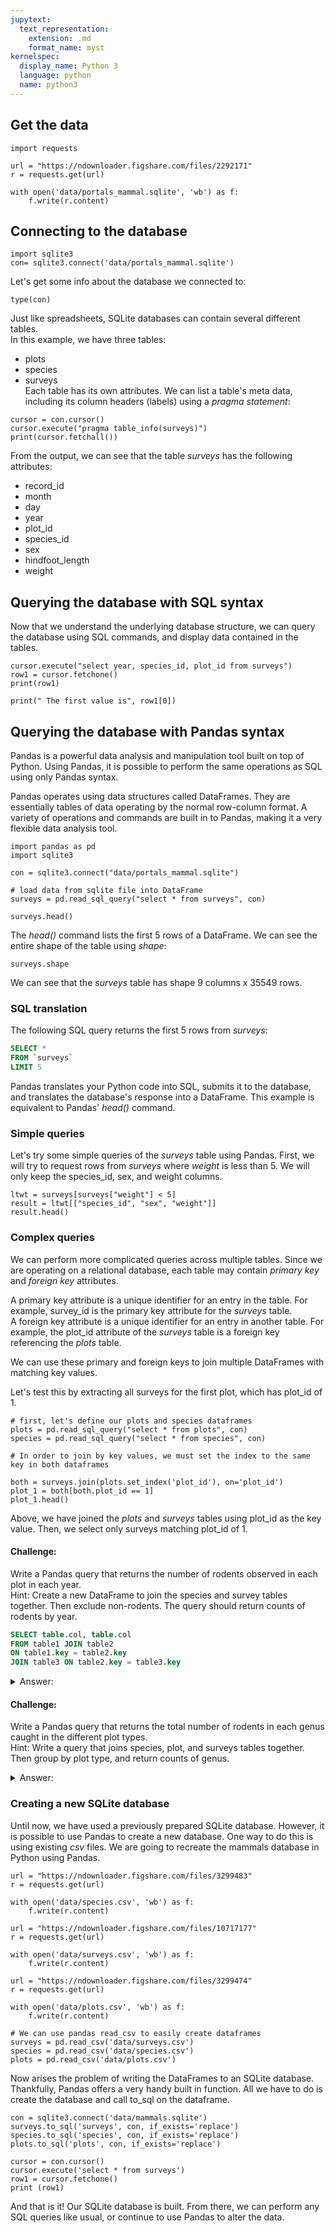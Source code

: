 ```yaml
---
jupytext:
  text_representation:
    extension: .md
    format_name: myst
kernelspec:
  display_name: Python 3
  language: python
  name: python3
---
```


## Get the data


```{code-cell} python3
import requests

url = "https://ndownloader.figshare.com/files/2292171"
r = requests.get(url)

with open('data/portals_mammal.sqlite', 'wb') as f:
    f.write(r.content)
```

## Connecting to the database


```{code-cell} python3
import sqlite3
con= sqlite3.connect('data/portals_mammal.sqlite')
```

Let's get some info about the database we connected to:

```{code-cell} python3
type(con)
```

Just like spreadsheets, SQLite databases can contain several different tables.  
In this example, we have three tables:  
* plots
* species
* surveys  
Each table has its own attributes. We can list a table's meta data, including its column headers (labels) using a _pragma statement_:  

```{code-cell} python3
cursor = con.cursor()
cursor.execute("pragma table_info(surveys)")
print(cursor.fetchall())
```

From the output, we can see that the table _surveys_ has the following attributes:  
* record\_id
* month
* day
* year
* plot\_id
* species\_id
* sex
* hindfoot\_length
* weight

## Querying the database with SQL syntax

Now that we understand the underlying database structure, we can query the database using SQL commands, and display data contained in the tables.


```{code-cell} python3
cursor.execute("select year, species_id, plot_id from surveys")
row1 = cursor.fetchone()
print(row1)
```

```{code-cell} python3
print(" The first value is", row1[0])
```

## Querying the database with Pandas syntax

Pandas is a powerful data analysis and manipulation tool built on top of Python. Using Pandas, it is possible to perform the same operations as SQL using only Pandas syntax.  

Pandas operates using data structures called DataFrames. They are essentially tables of data operating by the normal row-column format. A variety of operations and commands are built in to Pandas, making it a very flexible data analysis tool.


```{code-cell} python3
import pandas as pd
import sqlite3

con = sqlite3.connect("data/portals_mammal.sqlite")

# load data from sqlite file into DataFrame
surveys = pd.read_sql_query("select * from surveys", con)

surveys.head()
```

The _head()_ command lists the first 5 rows of a DataFrame.
We can see the entire shape of the table using  _shape_:

```{code-cell} python3
surveys.shape
```
We can see that the _surveys_ table has shape 9 columns x 35549 rows.

### SQL translation

The following SQL query returns the first 5 rows from _surveys_:
``` sql
SELECT *
FROM `surveys`
LIMIT 5
```
Pandas translates your Python code into SQL, submits it to the database, and translates the database's response into a DataFrame. This example is equivalent to Pandas' _head()_ command.

### Simple queries

Let's try some simple queries of the _surveys_ table using Pandas. First, we will try to request rows from _surveys_ where _weight_ is less than 5. We will only keep the species\_id, sex, and weight columns.

```{code-cell} python3
ltwt = surveys[surveys["weight"] < 5]
result = ltwt[["species_id", "sex", "weight"]]
result.head()
```
### Complex queries

We can perform more complicated queries across multiple tables.
Since we are operating on a relational database, each table may contain _primary key_ and _foreign key_ attributes.  

A primary key attribute is a unique identifier for an entry in the table. For example, survey\_id is the primary key attribute for the _surveys_ table.  
A foreign key attribute is a unique identifier for an entry in another table. For example, the plot\_id attribute of the _surveys_ table is a foreign key referencing the _plots_ table.  

We can use these primary and foreign keys to join multiple DataFrames with matching key values.  

Let's test this by extracting all surveys for the first plot, which has plot\_id of 1.  


```{code-cell} python3
# first, let's define our plots and species dataframes
plots = pd.read_sql_query("select * from plots", con)
species = pd.read_sql_query("select * from species", con)

# In order to join by key values, we must set the index to the same key in both dataframes

both = surveys.join(plots.set_index('plot_id'), on='plot_id')
plot_1 = both[both.plot_id == 1]
plot_1.head()

```

Above, we have joined the _plots_ and _surveys_ tables using plot\_id as the key value. Then, we select only surveys matching plot\_id of 1.

#### Challenge:  

Write a Pandas query that returns the number of rodents observed in each plot in each year.  
Hint: Create a new DataFrame to join the species and survey tables together. Then exclude non-rodents. The query should return counts of rodents by year.  

``` sql
SELECT table.col, table.col
FROM table1 JOIN table2
ON table1.key = table2.key
JOIN table3 ON table2.key = table3.key
```

<details>
<summary>Answer:</summary> 

```{code-cell} python3
spcs_survs = surveys.join(species.set_index('species_id'), on='species_id')
result = spcs_survs[spcs_survs.taxa != 'Rodent']
result['taxa'].groupby(result['year']).agg({'count'})
```
</details>

#### Challenge:

Write a Pandas query that returns the total number of rodents in each genus caught in the different plot types.  
Hint: Write a query that joins species, plot, and surveys tables together. Then group by plot type, and return counts of genus.  

<details>
<summary>Answer:</summary> 

```{code-cell} python3
spcs_survs = surveys.join(species.set_index('species_id'), on='species_id')
all = spcs_survs.join(plots.set_index('plot_id'), on='plot_id')
result = all[all.taxa != 'Rodent']
result['genus'].groupby(result['plot_type']).agg({'count'})
```

</details>


### Creating a new SQLite database

Until now, we have used a previously prepared SQLite database. However, it is possible to use Pandas to create a new database. One way to do this is using existing _csv_ files. We are going to recreate the mammals database in Python using Pandas.  

```{code-cell} python3
url = "https://ndownloader.figshare.com/files/3299483"
r = requests.get(url)

with open('data/species.csv', 'wb') as f:
    f.write(r.content)

url = "https://ndownloader.figshare.com/files/10717177"
r = requests.get(url)

with open('data/surveys.csv', 'wb') as f:
    f.write(r.content)

url = "https://ndownloader.figshare.com/files/3299474"
r = requests.get(url)

with open('data/plots.csv', 'wb') as f:
    f.write(r.content)

# We can use pandas read_csv to easily create dataframes
surveys = pd.read_csv('data/surveys.csv')
species = pd.read_csv('data/species.csv')
plots = pd.read_csv('data/plots.csv')

``` 

Now arises the problem of writing the DataFrames to an SQLite database. Thankfully, Pandas offers a very handy built in function. All we have to do is create the database and call to\_sql on the dataframe.  

```{code-cell} python3
con = sqlite3.connect('data/mammals.sqlite')
surveys.to_sql('surveys', con, if_exists='replace')
species.to_sql('species', con, if_exists='replace')
plots.to_sql('plots', con, if_exists='replace')

cursor = con.cursor()
cursor.execute('select * from surveys')
row1 = cursor.fetchone()
print (row1)
```

And that is it! Our SQLite database is built. From there, we can perform any SQL queries like usual, or continue to use Pandas to alter the data.



